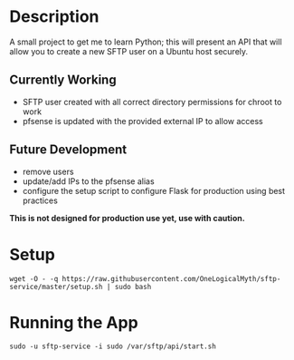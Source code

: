 # Description
A small project to get me to learn Python; this will present an API that will allow you to create a new SFTP user on a Ubuntu host securely.

## Currently Working
* SFTP user created with all correct directory permissions for chroot to work
* pfsense is updated with the provided external IP to allow access

## Future Development
* remove users 
* update/add IPs to the pfsense alias
* configure the setup script to configure Flask for production using best practices

**This is not designed for production use yet, use with caution.**

# Setup
`wget -O - -q https://raw.githubusercontent.com/OneLogicalMyth/sftp-service/master/setup.sh | sudo bash`

# Running the App
`sudo -u sftp-service -i sudo /var/sftp/api/start.sh`
